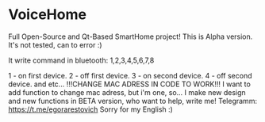 # VoiceHome
Full Open-Source and Qt-Based SmartHome project!
This is Alpha version. It's not tested, can to error :)

It write command in bluetooth: 1,2,3,4,5,6,7,8

1 - on first device.
2 - off first device.
3 - on second device.
4 - off second device.
and etc...
!!!CHANGE MAC ADRESS IN CODE TO WORK!!!
I want to add function to change mac adress, but i'm one, so...
I make new design and new functions in BETA version, who want to help, write me!
Telegramm: https://t.me/egorarestovich
Sorry for my English :)
